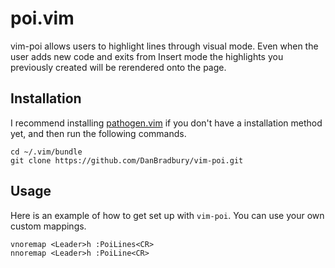# poi.vim

vim-poi allows users to highlight lines through visual mode. Even when the user adds new code and exits from Insert mode
the highlights you previously created will be rerendered onto the page.

## Installation
I recommend installing [pathogen.vim](https://github.com/tpope/vim-pathogen) if you don't have a installation method yet, and
then run the following commands.

    cd ~/.vim/bundle
    git clone https://github.com/DanBradbury/vim-poi.git

## Usage
Here is an example of how to get set up with `vim-poi`. You can use your own custom mappings.

    vnoremap <Leader>h :PoiLines<CR>
    nnoremap <Leader>h :PoiLine<CR>
    
